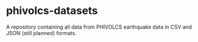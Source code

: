 # phivolcs-datasets
A repository containing all data from PHIVOLCS earthquake data in CSV and JSON (still planned) formats.
